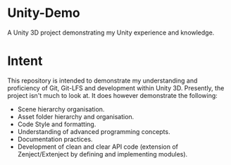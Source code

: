# Unity-Demo
A Unity 3D project demonstrating my Unity experience and knowledge.

# Intent
This repository is intended to demonstrate my understanding and proficiency of Git, Git-LFS and development within Unity 3D.
Presently, the project isn't much to look at. It does however demonstrate the following:
- Scene hierarchy organisation.
- Asset folder hierarchy and organisation.
- Code Style and formatting.
- Understanding of advanced programming concepts.
- Documentation practices.
- Development of clean and clear API code (extension of Zenject/Extenject by defining and implementing modules).
